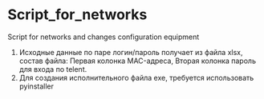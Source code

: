 # Script_for_networks
Script for networks and changes configuration equipment

1. Исходные данные по паре логин/пароль получает из файла xlsx, состав файла: Первая колонка MAC-адреса, Вторая колонка пароль для входа по telent.
2. Для создания исполнительного файла exe, требуется использовать pyinstaller
